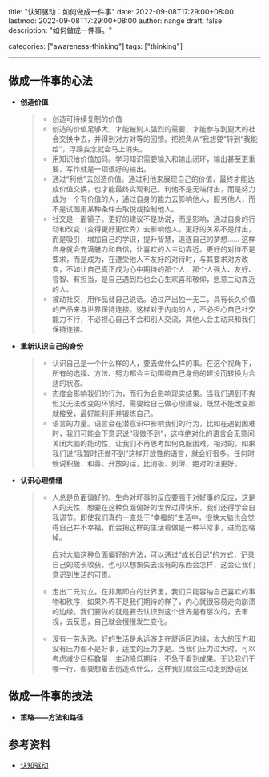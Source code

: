 title: "认知驱动：如何做成一件事"
date: 2022-09-08T17:29:00+08:00
lastmod: 2022-09-08T17:29:00+08:00
author: nange
draft: false
description: "如何做成一件事。"

categories: ["awareness-thinking"]
tags: ["thinking"]

---

## 做成一件事的心法

* **创造价值**

  > * 创造可持续复制的价值
  > * 创造的价值足够大，才能被别人强烈的需要，才能参与到更大的社会交换中去，并得到对方对等的回馈。把视角从“我想要”转到“我能给”，浮躁妄念就会马上消失。
  > * 用知识给价值加码。学习知识需要输入和输出闭环，输出甚至更重要，写作就是一项很好的输出。
  > * 通过“利他”去创造价值。通过利他来展现自己的价值，最终才能达成价值交换，也才能最终实现利己。利他不是无端付出，而是努力成为一个有价值的人，通过自身的能力去影响他人，服务他人，而不是试图用某种条件去取悦或控制他人。
  > * 社交是一面镜子。更好的建议不是劝说，而是影响，通过自身的行动和改变（变得更好更优秀）去影响他人。更好的关系不是付出，而是吸引，增加自己的学识，提升智慧，追逐自己的梦想...... 这样自身就会充满魅力和自信，让喜欢的人主动靠近。更好的对待不是要求，而是成为，在遭受他人不友好的对待时，与其要求对方改变，不如让自己真正成为心中期待的那个人，那个人强大、友好、睿智、有担当，是自己遇到后也会心生欢喜和敬仰，愿意主动靠近的人。
  > * 被动社交，用作品替自己说话。通过产出独一无二，具有长久价值的产品来与世界保持连接。这样对于内向的人，不必担心自己社交能力不行，不必担心自己不会和别人交流，其他人会主动来和我们保持连接。

* **重新认识自己的身份**

  > * 认识自己是一个什么样的人，要去做什么样的事。在这个视角下，所有的选择、方法、努力都会主动围绕自己身份的建设而转换为合适的状态。
  > * 态度会影响我们的行为，而行为会影响现实结果。当我们遇到不爽但又无法改变的环境时，需要给自己做心理建设，既然不能改变那就接受，最好能利用并锻炼自己。
  > * 语言的力量。语言会在潜意识中影响我们的行为，比如在遇到困难时，我们可能会下意识说“我做不到”，这样绝对化的语言会无意间关闭大脑的能动性，让我们不再思考如何克服困难，相对的，如果我们说“我暂时还做不到”这样开放性的语言，就会好很多。任何时候说积极、和善、开放的话，比消极、刻薄、绝对的话更好。

* **认识心理情绪**

  > * 人总是负面偏好的。生命对坏事的反应要强于对好事的反应，这是人的天性，想要在这种负面偏好的世界过得快乐，我们还得学会自我调节。即使我们真的一直处于“幸福的”生活中，很快大脑也会觉得自己并不幸福，而会把这样的生活看做是一种平常事，进而忽略掉。
  >
  >   应对大脑这种负面偏好的方法，可以通过“成长日记”的方式，记录自己的成长收获，也可以想象失去现有的东西会怎样，这会让我们意识到生活的可贵。
  >
  > * 走出二元对立。在非黑即白的世界里，我们只能容纳自己喜欢的事物和秩序，如果外界不是我们期待的样子，内心就很容易走向崩溃的边缘。我们要做的就是要去认识到这个世界是有层次的，去审视，去反思，自己就会慢慢发生变化。
  >
  > * 没有一劳永逸。好的生活是永远游走在舒适区边缘，太大的压力和没有压力都不是好事，适度的压力才是。当我们压力过大时，可以考虑减少目标数量，主动降低期待，不急于看到成果。无论我们干哪一行，都要想着去创造点什么，这样我们就会主动走到舒适区

## 做成一件事的技法

* **策略——方法和路径**

  > 







## 参考资料

* [认知驱动](https://weread.qq.com/web/bookDetail/eb032730726c4502eb0ff73)
